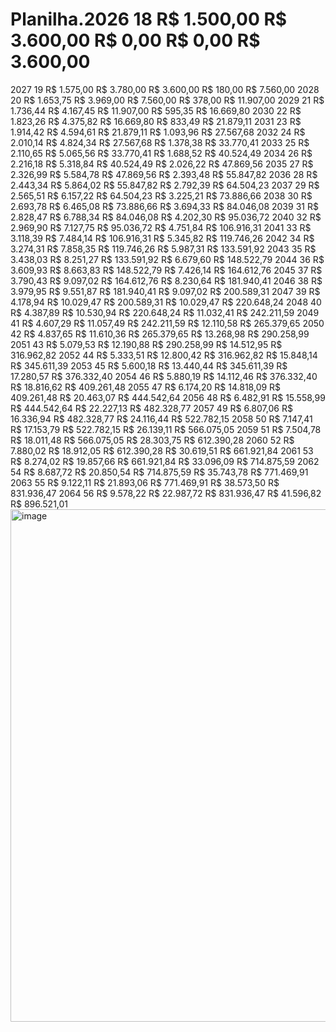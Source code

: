 # Planilha.2026	18	R$ 1.500,00	R$ 3.600,00	R$ 0,00	R$ 0,00	R$ 3.600,00
2027	19	R$ 1.575,00	R$ 3.780,00	R$ 3.600,00	R$ 180,00	R$ 7.560,00
2028	20	R$ 1.653,75	R$ 3.969,00	R$ 7.560,00	R$ 378,00	R$ 11.907,00
2029	21	R$ 1.736,44	R$ 4.167,45	R$ 11.907,00	R$ 595,35	R$ 16.669,80
2030	22	R$ 1.823,26	R$ 4.375,82	R$ 16.669,80	R$ 833,49	R$ 21.879,11
2031	23	R$ 1.914,42	R$ 4.594,61	R$ 21.879,11	R$ 1.093,96	R$ 27.567,68
2032	24	R$ 2.010,14	R$ 4.824,34	R$ 27.567,68	R$ 1.378,38	R$ 33.770,41
2033	25	R$ 2.110,65	R$ 5.065,56	R$ 33.770,41	R$ 1.688,52	R$ 40.524,49
2034	26	R$ 2.216,18	R$ 5.318,84	R$ 40.524,49	R$ 2.026,22	R$ 47.869,56
2035	27	R$ 2.326,99	R$ 5.584,78	R$ 47.869,56	R$ 2.393,48	R$ 55.847,82
2036	28	R$ 2.443,34	R$ 5.864,02	R$ 55.847,82	R$ 2.792,39	R$ 64.504,23
2037	29	R$ 2.565,51	R$ 6.157,22	R$ 64.504,23	R$ 3.225,21	R$ 73.886,66
2038	30	R$ 2.693,78	R$ 6.465,08	R$ 73.886,66	R$ 3.694,33	R$ 84.046,08
2039	31	R$ 2.828,47	R$ 6.788,34	R$ 84.046,08	R$ 4.202,30	R$ 95.036,72
2040	32	R$ 2.969,90	R$ 7.127,75	R$ 95.036,72	R$ 4.751,84	R$ 106.916,31
2041	33	R$ 3.118,39	R$ 7.484,14	R$ 106.916,31	R$ 5.345,82	R$ 119.746,26
2042	34	R$ 3.274,31	R$ 7.858,35	R$ 119.746,26	R$ 5.987,31	R$ 133.591,92
2043	35	R$ 3.438,03	R$ 8.251,27	R$ 133.591,92	R$ 6.679,60	R$ 148.522,79
2044	36	R$ 3.609,93	R$ 8.663,83	R$ 148.522,79	R$ 7.426,14	R$ 164.612,76
2045	37	R$ 3.790,43	R$ 9.097,02	R$ 164.612,76	R$ 8.230,64	R$ 181.940,41
2046	38	R$ 3.979,95	R$ 9.551,87	R$ 181.940,41	R$ 9.097,02	R$ 200.589,31
2047	39	R$ 4.178,94	R$ 10.029,47	R$ 200.589,31	R$ 10.029,47	R$ 220.648,24
2048	40	R$ 4.387,89	R$ 10.530,94	R$ 220.648,24	R$ 11.032,41	R$ 242.211,59
2049	41	R$ 4.607,29	R$ 11.057,49	R$ 242.211,59	R$ 12.110,58	R$ 265.379,65
2050	42	R$ 4.837,65	R$ 11.610,36	R$ 265.379,65	R$ 13.268,98	R$ 290.258,99
2051	43	R$ 5.079,53	R$ 12.190,88	R$ 290.258,99	R$ 14.512,95	R$ 316.962,82
2052	44	R$ 5.333,51	R$ 12.800,42	R$ 316.962,82	R$ 15.848,14	R$ 345.611,39
2053	45	R$ 5.600,18	R$ 13.440,44	R$ 345.611,39	R$ 17.280,57	R$ 376.332,40
2054	46	R$ 5.880,19	R$ 14.112,46	R$ 376.332,40	R$ 18.816,62	R$ 409.261,48
2055	47	R$ 6.174,20	R$ 14.818,09	R$ 409.261,48	R$ 20.463,07	R$ 444.542,64
2056	48	R$ 6.482,91	R$ 15.558,99	R$ 444.542,64	R$ 22.227,13	R$ 482.328,77
2057	49	R$ 6.807,06	R$ 16.336,94	R$ 482.328,77	R$ 24.116,44	R$ 522.782,15
2058	50	R$ 7.147,41	R$ 17.153,79	R$ 522.782,15	R$ 26.139,11	R$ 566.075,05
2059	51	R$ 7.504,78	R$ 18.011,48	R$ 566.075,05	R$ 28.303,75	R$ 612.390,28
2060	52	R$ 7.880,02	R$ 18.912,05	R$ 612.390,28	R$ 30.619,51	R$ 661.921,84
2061	53	R$ 8.274,02	R$ 19.857,66	R$ 661.921,84	R$ 33.096,09	R$ 714.875,59
2062	54	R$ 8.687,72	R$ 20.850,54	R$ 714.875,59	R$ 35.743,78	R$ 771.469,91
2063	55	R$ 9.122,11	R$ 21.893,06	R$ 771.469,91	R$ 38.573,50	R$ 831.936,47
2064	56	R$ 9.578,22	R$ 22.987,72	R$ 831.936,47	R$ 41.596,82	R$ 896.521,01
<img width="32766" height="820" alt="image" src="https://github.com/user-attachments/assets/70610577-fe6e-427b-85b2-24dcc09f4c23" />
